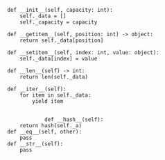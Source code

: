 
    def __init__(self, capacity: int):
        self._data = []
        self._capacity = capacity

    def __getitem__(self, position: int) -> object:
        return self._data[position]

    def __setitem__(self, index: int, value: object):
        self._data[index] = value

    def __len__(self) -> int:
        return len(self._data)

    def __iter__(self):
        for item in self._data:
            yield item
            
            
                def __hash__(self):
        return hash(self._a)
    def __eq__(self, other):
        pass
    def __str__(self):
        pass
